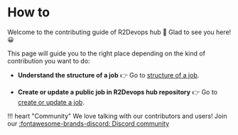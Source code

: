 # How to

Welcome to the contributing guide of R2Devops hub 🥳 Glad to see you here! 😀

This page will guide you to the right place depending on the kind of contribution you want to do:

* **Understand the structure of a job** 👉 Go to [structure of a
  job](/job-structure/).
<!-- * **Suggest a feature, a new job or report a bug** 👉 [Create an
  issue](/create-issue/) -->
* **Create or update a public job in R2Devops hub repository** 👉 Go to [create or
  update a job](/create-update-job/).

  
!!! heart "Community"
    We love talking with our contributors and users! Join our
    [:fontawesome-brands-discord: Discord
    community](https://discord.gg/5QKpGqR)
